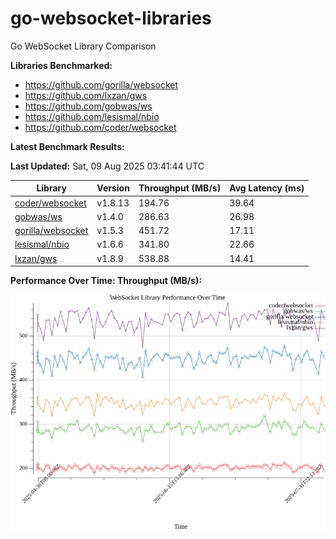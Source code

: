 # go-websocket-libraries

Go WebSocket Library Comparison

**Libraries Benchmarked:**

- https://github.com/gorilla/websocket
- https://github.com/lxzan/gws
- https://github.com/gobwas/ws
- https://github.com/lesismal/nbio
- https://github.com/coder/websocket

**Latest Benchmark Results:**

<!-- BENCHMARK_TABLE_START -->
**Last Updated:** Sat, 09 Aug 2025 03:41:44 UTC

| Library                                         | Version         | Throughput (MB/s) | Avg Latency (ms) |
| ----------------------------------------------- | --------------- | ----------------- | ---------------- |
| [coder/websocket](https://github.com/coder/websocket) | v1.8.13 | 194.76 | 39.64 |
| [gobwas/ws](https://github.com/gobwas/ws) | v1.4.0 | 286.63 | 26.98 |
| [gorilla/websocket](https://github.com/gorilla/websocket) | v1.5.3 | 451.72 | 17.11 |
| [lesismal/nbio](https://github.com/lesismal/nbio) | v1.6.6 | 341.80 | 22.66 |
| [lxzan/gws](https://github.com/lxzan/gws) | v1.8.9 | 538.88 | 14.41 |
<!-- BENCHMARK_TABLE_END -->

**Performance Over Time: Throughput (MB/s):**

![Benchmark Performance Graph](benchmark_performance.png)
